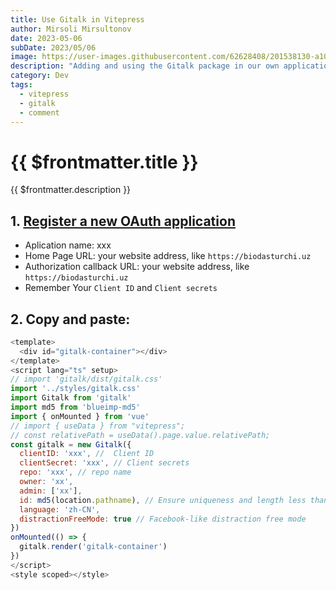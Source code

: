 ```yaml
---
title: Use Gitalk in Vitepress
author: Mirsoli Mirsultonov
date: 2023-05-06
subDate: 2023/05/06
image: https://user-images.githubusercontent.com/62628408/201538130-a1008969-06ae-4aad-9ea0-b77384d6bac1.png
description: "Adding and using the Gitalk package in our own application"
category: Dev
tags:
  - vitepress
  - gitalk
  - comment
---
```


# {{ $frontmatter.title }}

{{ $frontmatter.description }}

## 1. [Register a new OAuth application](https://github.com/settings/applications/new)
- Aplication name: xxx
- Home Page URL: your website address, like `https://biodasturchi.uz`
- Authorization callback URL: your website address, like `https://biodasturchi.uz`
- Remember Your `Client ID` and `Client secrets`

## 2. Copy and paste:
```javascript
<template>
  <div id="gitalk-container"></div>
</template>
<script lang="ts" setup>
// import 'gitalk/dist/gitalk.css'
import '../styles/gitalk.css'
import Gitalk from 'gitalk'
import md5 from 'blueimp-md5'
import { onMounted } from 'vue'
// import { useData } from "vitepress";
// const relativePath = useData().page.value.relativePath;
const gitalk = new Gitalk({
  clientID: 'xxx', //  Client ID
  clientSecret: 'xxx', // Client secrets
  repo: 'xxx', // repo name
  owner: 'xx',
  admin: ['xx'],
  id: md5(location.pathname), // Ensure uniqueness and length less than 50
  language: 'zh-CN',
  distractionFreeMode: true // Facebook-like distraction free mode
})
onMounted(() => {
  gitalk.render('gitalk-container')
})
</script>
<style scoped></style>
```

